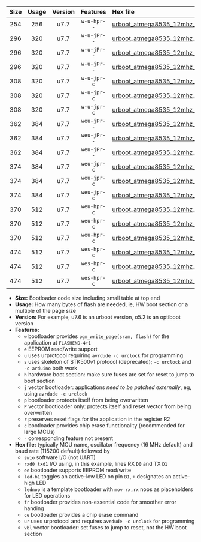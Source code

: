 |Size|Usage|Version|Features|Hex file|
|:-:|:-:|:-:|:-:|:--|
|254|256|u7.7|`w-u-hpr--`|[urboot_atmega8535_12mhz_230400bps_swio_rxd0_txd1_ur.hex](https://raw.githubusercontent.com/stefanrueger/urboot.hex/main/mcus/atmega8535/fcpu_12mhz/230400_bps/urboot_atmega8535_12mhz_230400bps_swio_rxd0_txd1_ur.hex)|
|296|320|u7.7|`w-u-jPr--`|[urboot_atmega8535_12mhz_230400bps_swio_rxd0_txd1_led+b0_fr_ur_vbl.hex](https://raw.githubusercontent.com/stefanrueger/urboot.hex/main/mcus/atmega8535/fcpu_12mhz/230400_bps/urboot_atmega8535_12mhz_230400bps_swio_rxd0_txd1_led+b0_fr_ur_vbl.hex)|
|296|320|u7.7|`w-u-jPr--`|[urboot_atmega8535_12mhz_230400bps_swio_rxd0_txd1_led+b7_fr_ur_vbl.hex](https://raw.githubusercontent.com/stefanrueger/urboot.hex/main/mcus/atmega8535/fcpu_12mhz/230400_bps/urboot_atmega8535_12mhz_230400bps_swio_rxd0_txd1_led+b7_fr_ur_vbl.hex)|
|296|320|u7.7|`w-u-jPr--`|[urboot_atmega8535_12mhz_230400bps_swio_rxd0_txd1_lednop_fr_ur_vbl.hex](https://raw.githubusercontent.com/stefanrueger/urboot.hex/main/mcus/atmega8535/fcpu_12mhz/230400_bps/urboot_atmega8535_12mhz_230400bps_swio_rxd0_txd1_lednop_fr_ur_vbl.hex)|
|308|320|u7.7|`w-u-jpr-c`|[urboot_atmega8535_12mhz_230400bps_swio_rxd0_txd1_led+b0_fr_ce_ur_vbl.hex](https://raw.githubusercontent.com/stefanrueger/urboot.hex/main/mcus/atmega8535/fcpu_12mhz/230400_bps/urboot_atmega8535_12mhz_230400bps_swio_rxd0_txd1_led+b0_fr_ce_ur_vbl.hex)|
|308|320|u7.7|`w-u-jpr-c`|[urboot_atmega8535_12mhz_230400bps_swio_rxd0_txd1_led+b7_fr_ce_ur_vbl.hex](https://raw.githubusercontent.com/stefanrueger/urboot.hex/main/mcus/atmega8535/fcpu_12mhz/230400_bps/urboot_atmega8535_12mhz_230400bps_swio_rxd0_txd1_led+b7_fr_ce_ur_vbl.hex)|
|308|320|u7.7|`w-u-jpr-c`|[urboot_atmega8535_12mhz_230400bps_swio_rxd0_txd1_lednop_fr_ce_ur_vbl.hex](https://raw.githubusercontent.com/stefanrueger/urboot.hex/main/mcus/atmega8535/fcpu_12mhz/230400_bps/urboot_atmega8535_12mhz_230400bps_swio_rxd0_txd1_lednop_fr_ce_ur_vbl.hex)|
|362|384|u7.7|`weu-jPr--`|[urboot_atmega8535_12mhz_230400bps_swio_rxd0_txd1_ee_led+b0_fr_ur_vbl.hex](https://raw.githubusercontent.com/stefanrueger/urboot.hex/main/mcus/atmega8535/fcpu_12mhz/230400_bps/urboot_atmega8535_12mhz_230400bps_swio_rxd0_txd1_ee_led+b0_fr_ur_vbl.hex)|
|362|384|u7.7|`weu-jPr--`|[urboot_atmega8535_12mhz_230400bps_swio_rxd0_txd1_ee_led+b7_fr_ur_vbl.hex](https://raw.githubusercontent.com/stefanrueger/urboot.hex/main/mcus/atmega8535/fcpu_12mhz/230400_bps/urboot_atmega8535_12mhz_230400bps_swio_rxd0_txd1_ee_led+b7_fr_ur_vbl.hex)|
|362|384|u7.7|`weu-jPr--`|[urboot_atmega8535_12mhz_230400bps_swio_rxd0_txd1_ee_lednop_fr_ur_vbl.hex](https://raw.githubusercontent.com/stefanrueger/urboot.hex/main/mcus/atmega8535/fcpu_12mhz/230400_bps/urboot_atmega8535_12mhz_230400bps_swio_rxd0_txd1_ee_lednop_fr_ur_vbl.hex)|
|374|384|u7.7|`weu-jpr-c`|[urboot_atmega8535_12mhz_230400bps_swio_rxd0_txd1_ee_led+b0_fr_ce_ur_vbl.hex](https://raw.githubusercontent.com/stefanrueger/urboot.hex/main/mcus/atmega8535/fcpu_12mhz/230400_bps/urboot_atmega8535_12mhz_230400bps_swio_rxd0_txd1_ee_led+b0_fr_ce_ur_vbl.hex)|
|374|384|u7.7|`weu-jpr-c`|[urboot_atmega8535_12mhz_230400bps_swio_rxd0_txd1_ee_led+b7_fr_ce_ur_vbl.hex](https://raw.githubusercontent.com/stefanrueger/urboot.hex/main/mcus/atmega8535/fcpu_12mhz/230400_bps/urboot_atmega8535_12mhz_230400bps_swio_rxd0_txd1_ee_led+b7_fr_ce_ur_vbl.hex)|
|374|384|u7.7|`weu-jpr-c`|[urboot_atmega8535_12mhz_230400bps_swio_rxd0_txd1_ee_lednop_fr_ce_ur_vbl.hex](https://raw.githubusercontent.com/stefanrueger/urboot.hex/main/mcus/atmega8535/fcpu_12mhz/230400_bps/urboot_atmega8535_12mhz_230400bps_swio_rxd0_txd1_ee_lednop_fr_ce_ur_vbl.hex)|
|370|512|u7.7|`weu-hpr-c`|[urboot_atmega8535_12mhz_230400bps_swio_rxd0_txd1_ee_led+b0_fr_ce_ur.hex](https://raw.githubusercontent.com/stefanrueger/urboot.hex/main/mcus/atmega8535/fcpu_12mhz/230400_bps/urboot_atmega8535_12mhz_230400bps_swio_rxd0_txd1_ee_led+b0_fr_ce_ur.hex)|
|370|512|u7.7|`weu-hpr-c`|[urboot_atmega8535_12mhz_230400bps_swio_rxd0_txd1_ee_led+b7_fr_ce_ur.hex](https://raw.githubusercontent.com/stefanrueger/urboot.hex/main/mcus/atmega8535/fcpu_12mhz/230400_bps/urboot_atmega8535_12mhz_230400bps_swio_rxd0_txd1_ee_led+b7_fr_ce_ur.hex)|
|370|512|u7.7|`weu-hpr-c`|[urboot_atmega8535_12mhz_230400bps_swio_rxd0_txd1_ee_lednop_fr_ce_ur.hex](https://raw.githubusercontent.com/stefanrueger/urboot.hex/main/mcus/atmega8535/fcpu_12mhz/230400_bps/urboot_atmega8535_12mhz_230400bps_swio_rxd0_txd1_ee_lednop_fr_ce_ur.hex)|
|474|512|u7.7|`wes-hpr-c`|[urboot_atmega8535_12mhz_230400bps_swio_rxd0_txd1_ee_led+b0_fr_ce.hex](https://raw.githubusercontent.com/stefanrueger/urboot.hex/main/mcus/atmega8535/fcpu_12mhz/230400_bps/urboot_atmega8535_12mhz_230400bps_swio_rxd0_txd1_ee_led+b0_fr_ce.hex)|
|474|512|u7.7|`wes-hpr-c`|[urboot_atmega8535_12mhz_230400bps_swio_rxd0_txd1_ee_led+b7_fr_ce.hex](https://raw.githubusercontent.com/stefanrueger/urboot.hex/main/mcus/atmega8535/fcpu_12mhz/230400_bps/urboot_atmega8535_12mhz_230400bps_swio_rxd0_txd1_ee_led+b7_fr_ce.hex)|
|474|512|u7.7|`wes-hpr-c`|[urboot_atmega8535_12mhz_230400bps_swio_rxd0_txd1_ee_lednop_fr_ce.hex](https://raw.githubusercontent.com/stefanrueger/urboot.hex/main/mcus/atmega8535/fcpu_12mhz/230400_bps/urboot_atmega8535_12mhz_230400bps_swio_rxd0_txd1_ee_lednop_fr_ce.hex)|

- **Size:** Bootloader code size including small table at top end
- **Usage:** How many bytes of flash are needed, ie, HW boot section or a multiple of the page size
- **Version:** For example, u7.6 is an urboot version, o5.2 is an optiboot version
- **Features:**
  + `w` bootloader provides `pgm_write_page(sram, flash)` for the application at `FLASHEND-4+1`
  + `e` EEPROM read/write support
  + `u` uses urprotocol requiring `avrdude -c urclock` for programming
  + `s` uses skeleton of STK500v1 protocol (deprecated); `-c urclock` and `-c arduino` both work
  + `h` hardware boot section: make sure fuses are set for reset to jump to boot section
  + `j` vector bootloader: applications *need to be patched externally*, eg, using `avrdude -c urclock`
  + `p` bootloader protects itself from being overwritten
  + `P` vector bootloader only: protects itself and reset vector from being overwritten
  + `r` preserves reset flags for the application in the register R2
  + `c` bootloader provides chip erase functionality (recommended for large MCUs)
  + `-` corresponding feature not present
- **Hex file:** typically MCU name, oscillator frequency (16 MHz default) and baud rate (115200 default) followed by
  + `swio` software I/O (not UART)
  + `rxd0 txd1` I/O using, in this example, lines RX `D0` and TX `D1`
  + `ee` bootloader supports EEPROM read/write
  + `led-b1` toggles an active-low LED on pin `B1`, `+` designates an active-high LED
  + `lednop` is a template bootloader with `mov rx,rx` nops as placeholders for LED operations
  + `fr` bootloader provides non-essential code for smoother error handing
  + `ce` bootloader provides a chip erase command
  + `ur` uses urprotocol and requires `avrdude -c urclock` for programming
  + `vbl` vector bootloader: set fuses to jump to reset, not the HW boot section
